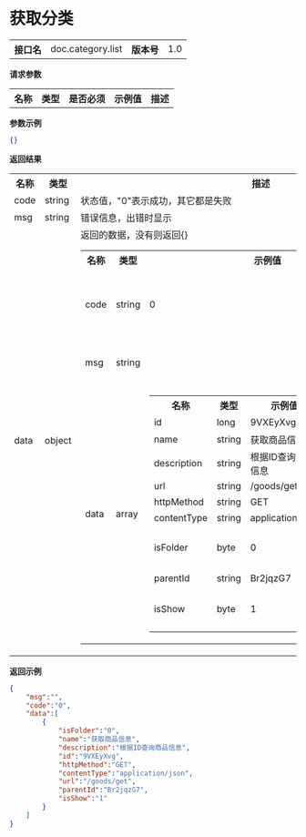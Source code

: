 
# 获取分类


<table>
    <tr>
        <th>接口名</th>
        <td>doc.category.list</td>
        <th>版本号</th>
        <td>1.0</td>
    </tr>
</table>

**请求参数**

<table>
    <tr>
        <th>名称</th>
        <th>类型</th>
        <th>是否必须</th>
        <th>示例值</th>
        <th>描述</th>
    </tr>
    </table>

**参数示例**

```json
{}
```

**返回结果**

<table>
    <tr>
        <th>名称</th>
        <th>类型</th>
        <th>描述</th>
    </tr>
    <tr>
        <td>code</td>
        <td>string</td>
        <td>状态值，"0"表示成功，其它都是失败</td>
    </tr>
    <tr>
        <td>msg</td>
        <td>string</td>
        <td>错误信息，出错时显示</td>
    </tr>
        <tr>
        <td>data</td>
        <td>object</td>
        <td>返回的数据，没有则返回{}
            <table>
                <tr>
                    <th>名称</th>
                    <th>类型</th>
                    <th>示例值</th>
                    <th>描述</th>
                </tr>
                                <tr><td>code</td><td>string</td><td>0</td><td>状态值，"0"表示成功，其它都是失败<br/></td></tr>
                                <tr><td>msg</td><td>string</td><td></td><td>错误信息，出错时显示<br/></td></tr>
                                <tr><td>data</td><td>array</td><td><table><tr><th>名称</th><th>类型</th><th>示例值</th><th>描述</th></tr><tr><td>id</td><td>long</td><td>9VXEyXvg</td><td>文档id<br/></td></tr><tr><td>name</td><td>string</td><td>获取商品信息</td><td>文档名称<br/></td></tr><tr><td>description</td><td>string</td><td>根据ID查询商品信息</td><td>文档概述<br/></td></tr><tr><td>url</td><td>string</td><td>/goods/get</td><td>url<br/></td></tr><tr><td>httpMethod</td><td>string</td><td>GET</td><td>http方法<br/></td></tr><tr><td>contentType</td><td>string</td><td>application/json</td><td>contentType<br/></td></tr><tr><td>isFolder</td><td>byte</td><td>0</td><td>是否是分类，0：不是，1：是<br/></td></tr><tr><td>parentId</td><td>string</td><td>Br2jqzG7</td><td>父节点<br/></td></tr><tr><td>isShow</td><td>byte</td><td>1</td><td>是否显示，1：显示，0：不显示<br/></td></tr></table></td><td>分类数组<br/></td></tr>
                            </table>
        </td>
    </tr>
    </table>

**返回示例**

```json
{
	"msg":"",
	"code":"0",
	"data":[
		{
			"isFolder":"0",
			"name":"获取商品信息",
			"description":"根据ID查询商品信息",
			"id":"9VXEyXvg",
			"httpMethod":"GET",
			"contentType":"application/json",
			"url":"/goods/get",
			"parentId":"Br2jqzG7",
			"isShow":"1"
		}
	]
}
```


